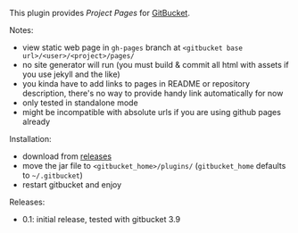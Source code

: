 This plugin provides *Project Pages* for
[GitBucket](https://github.com/gitbucket/gitbucket).

Notes:

- view static web page in `gh-pages` branch at
  `<gitbucket base url>/<user>/<project>/pages/`
- no site generator will run (you must build & commit all html with
  assets if you use jekyll and the like)
- you kinda have to add links to pages in README or repository
  description, there's no way to provide handy link automatically for
  now
- only tested in standalone mode
- might be incompatible with absolute urls if you are using github
  pages already

Installation:

- download from [releases](https://github.com/yaroot/gitbucket-pages-plugin/releases)
- move the jar file to `<gitbucket_home>/plugins/` (`gitbucket_home` defaults to `~/.gitbucket`)
- restart gitbucket and enjoy

Releases:

- 0.1: initial release, tested with gitbucket 3.9


